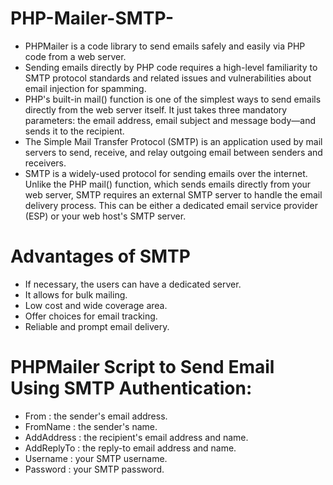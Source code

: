 # PHP-Mailer-SMTP-

- PHPMailer is a code library to send emails safely and easily via PHP code from a web server.
- Sending emails directly by PHP code requires a high-level familiarity to SMTP protocol standards and related issues and vulnerabilities about email injection for spamming.
- PHP's built-in mail() function is one of the simplest ways to send emails directly from the web server itself. It just takes three mandatory parameters: the email address, 
  email subject and message body—and sends it to the recipient.
- The Simple Mail Transfer Protocol (SMTP) is an application used by mail servers to send, receive, and relay outgoing email between senders and receivers.
- SMTP is a widely-used protocol for sending emails over the internet. Unlike the PHP mail() function, which sends emails directly from your web server, SMTP requires an 
  external SMTP server to handle the email delivery process. This can be either a dedicated email service provider (ESP) or your web host's SMTP server.

# Advantages of SMTP
- If necessary, the users can have a dedicated server.
- It allows for bulk mailing.
- Low cost and wide coverage area.
- Offer choices for email tracking.
- Reliable and prompt email delivery.

# PHPMailer Script to Send Email Using SMTP Authentication:

- From : the sender's email address.
- FromName : the sender's name.
- AddAddress : the recipient's email address and name.
- AddReplyTo : the reply-to email address and name.
- Username : your SMTP username.
- Password : your SMTP password.
